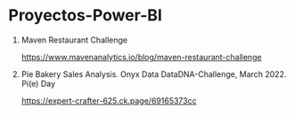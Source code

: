 # Proyectos-Power-BI

1. Maven Restaurant Challenge

   https://www.mavenanalytics.io/blog/maven-restaurant-challenge

2. Pie Bakery Sales Analysis. Onyx Data DataDNA-Challenge, March 2022. Pi(e) Day

   https://expert-crafter-625.ck.page/69165373cc

